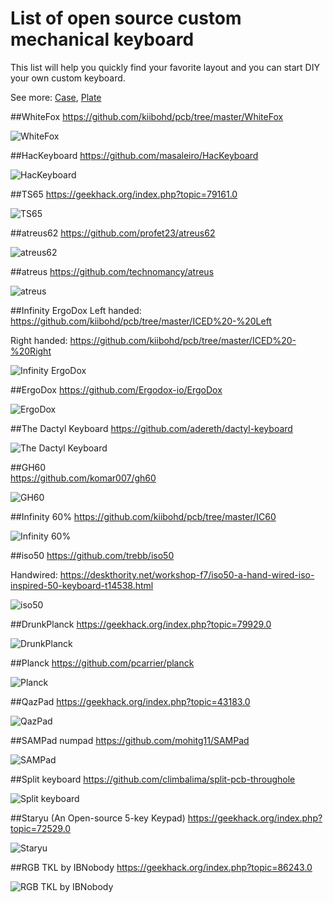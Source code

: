# List of open source custom mechanical keyboard
This list will help you quickly find your favorite layout and you can start DIY your own custom keyboard.

See more: [Case](https://github.com/help-14/mechanical-keyboard/tree/master/Case), [Plate](https://github.com/help-14/mechanical-keyboard/tree/master/Plate)

##WhiteFox 
https://github.com/kiibohd/pcb/tree/master/WhiteFox

![WhiteFox](http://cdn.matt3o.com/uploads/2016/01/md-whitefox.jpg)



##HacKeyboard
https://github.com/masaleiro/HacKeyboard

![HacKeyboard](https://cdn.instructables.com/F9P/KCPI/IGV4DBXA/F9PKCPIIGV4DBXA.MEDIUM.jpg?width=614)



##TS65 
https://geekhack.org/index.php?topic=79161.0

![TS65](https://raw.githubusercontent.com/mohitg11/TS65AVR/master/PCB.png)



##atreus62 
https://github.com/profet23/atreus62

![atreus62](https://github.com/profet23/atreus62/raw/master/images/nantucket-atreus62.jpg)



##atreus 
https://github.com/technomancy/atreus

![atreus](https://atreus.technomancy.us/photos/1.jpg)



##Infinity ErgoDox
Left handed: https://github.com/kiibohd/pcb/tree/master/ICED%20-%20Left

Right handed: https://github.com/kiibohd/pcb/tree/master/ICED%20-%20Right

![Infinity ErgoDox](https://input.club/wp-content/uploads/2015/05/MD-ErgoDox.jpg)



##ErgoDox
https://github.com/Ergodox-io/ErgoDox

![ErgoDox](https://www.ergodox.io/img/ErgoDox-original-min.png)



##The Dactyl Keyboard
https://github.com/adereth/dactyl-keyboard

![The Dactyl Keyboard](https://raw.githubusercontent.com/adereth/dactyl-cave/master/resources/glamourshot.png)



##GH60  
https://github.com/komar007/gh60

![GH60](http://blog.komar.be/wp-content/uploads/2013/02/ttt1.jpg)



##Infinity 60% 
https://github.com/kiibohd/pcb/tree/master/IC60

![Infinity 60%](https://input.club/wp-content/uploads/2015/07/massdrop-infinity-side-2.jpg)



##iso50 
https://github.com/trebb/iso50

Handwired: https://deskthority.net/workshop-f7/iso50-a-hand-wired-iso-inspired-50-keyboard-t14538.html

![iso50](http://i.imgur.com/P9zDLwH.jpg)



##DrunkPlanck
https://geekhack.org/index.php?topic=79929.0

![DrunkPlanck](http://i.imgur.com/6amOpeQl.jpg)



##Planck
https://github.com/pcarrier/planck

![Planck](https://s-media-cache-ak0.pinimg.com/originals/79/4d/06/794d062ee475b5321ac875638a1db37e.jpg)



##QazPad
https://geekhack.org/index.php?topic=43183.0

![QazPad](http://i.imgur.com/ofxdrWpl.jpg)



##SAMPad numpad
https://github.com/mohitg11/SAMPad

![SAMPad](https://raw.githubusercontent.com/mohitg11/SAMPad/master/PCB.png)



##Split keyboard 
https://github.com/climbalima/split-pcb-throughole

![Split keyboard](http://i.imgur.com/eupzFgs.jpg?1)



##Staryu (An Open-source 5-key Keypad)
https://geekhack.org/index.php?topic=72529.0

![Staryu](http://i.imgur.com/A6dkDqE.jpg)



##RGB TKL by IBNobody
https://geekhack.org/index.php?topic=86243.0

![RGB TKL by IBNobody](http://i.imgur.com/6c3McKA.png)

